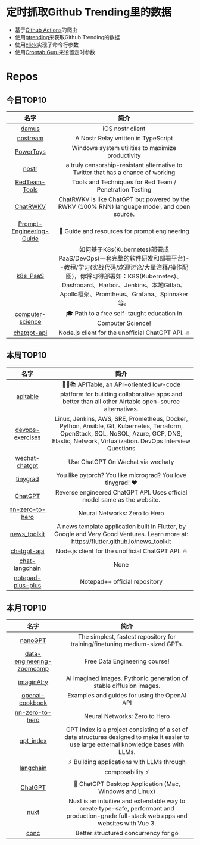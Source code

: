 # 定时抓取Github Trending里的数据
* 基于[Github Actions](https://docs.github.com/en/actions)的爬虫
* 使用[gtrending](https://github.com/hedythedev/gtrending)来获取Github Trending的数据
* 使用[click](https://github.com/pallets/click)实现了命令行参数
* 使用[Crontab Guru](https://crontab.guru/)来设置定时参数

# Repos
## 今日TOP10 
<!-- START OF DAILY_TOP10_REPOS -->
| 名字 | 简介 |
| :----: | :----: |
| [damus](https://github.com/damus-io/damus) | iOS nostr client |
| [nostream](https://github.com/Cameri/nostream) | A Nostr Relay written in TypeScript |
| [PowerToys](https://github.com/microsoft/PowerToys) | Windows system utilities to maximize productivity |
| [nostr](https://github.com/nostr-protocol/nostr) | a truly censorship-resistant alternative to Twitter that has a chance of working |
| [RedTeam-Tools](https://github.com/A-poc/RedTeam-Tools) | Tools and Techniques for Red Team / Penetration Testing |
| [ChatRWKV](https://github.com/BlinkDL/ChatRWKV) | ChatRWKV is like ChatGPT but powered by the RWKV (100% RNN) language model, and open source. |
| [Prompt-Engineering-Guide](https://github.com/dair-ai/Prompt-Engineering-Guide) | 🐙 Guide and resources for prompt engineering |
| [k8s_PaaS](https://github.com/ben1234560/k8s_PaaS) | 如何基于K8s(Kubernetes)部署成PaaS/DevOps(一套完整的软件研发和部署平台)--教程/学习(实战代码/欢迎讨论/大量注释/操作配图)，你将习得部署如：K8S(Kubernetes)、Dashboard、Harbor、Jenkins、本地Gitlab、Apollo框架、Promtheus、Grafana、Spinnaker等。 |
| [computer-science](https://github.com/ossu/computer-science) | 🎓 Path to a free self-taught education in Computer Science! |
| [chatgpt-api](https://github.com/transitive-bullshit/chatgpt-api) | Node.js client for the unofficial ChatGPT API. 🔥 |
<!-- END OF DAILY_TOP10_REPOS -->

## 本周TOP10
<!-- START OF WEEKLY_TOP10_REPOS -->
| 名字 | 简介 |
| :----: | :----: |
| [apitable](https://github.com/apitable/apitable) | 🚀🎉📚 APITable, an API-oriented low-code platform for building collaborative apps and better than all other Airtable open-source alternatives. |
| [devops-exercises](https://github.com/bregman-arie/devops-exercises) | Linux, Jenkins, AWS, SRE, Prometheus, Docker, Python, Ansible, Git, Kubernetes, Terraform, OpenStack, SQL, NoSQL, Azure, GCP, DNS, Elastic, Network, Virtualization. DevOps Interview Questions |
| [wechat-chatgpt](https://github.com/fuergaosi233/wechat-chatgpt) | Use ChatGPT On Wechat via wechaty |
| [tinygrad](https://github.com/geohot/tinygrad) | You like pytorch? You like micrograd? You love tinygrad! ❤️ |
| [ChatGPT](https://github.com/acheong08/ChatGPT) | Reverse engineered ChatGPT API. Uses official model same as the website. |
| [nn-zero-to-hero](https://github.com/karpathy/nn-zero-to-hero) | Neural Networks: Zero to Hero |
| [news_toolkit](https://github.com/flutter/news_toolkit) | A news template application built in Flutter, by Google and Very Good Ventures. Learn more at: https://flutter.github.io/news_toolkit |
| [chatgpt-api](https://github.com/transitive-bullshit/chatgpt-api) | Node.js client for the unofficial ChatGPT API. 🔥 |
| [chat-langchain](https://github.com/hwchase17/chat-langchain) | None |
| [notepad-plus-plus](https://github.com/notepad-plus-plus/notepad-plus-plus) | Notepad++ official repository |
<!-- END OF WEEKLY_TOP10_REPOS -->

## 本月TOP10
<!-- START OF MONTHLY_TOP10_REPOS -->
| 名字 | 简介 |
| :----: | :----: |
| [nanoGPT](https://github.com/karpathy/nanoGPT) | The simplest, fastest repository for training/finetuning medium-sized GPTs. |
| [data-engineering-zoomcamp](https://github.com/DataTalksClub/data-engineering-zoomcamp) | Free Data Engineering course! |
| [imaginAIry](https://github.com/brycedrennan/imaginAIry) | AI imagined images. Pythonic generation of stable diffusion images. |
| [openai-cookbook](https://github.com/openai/openai-cookbook) | Examples and guides for using the OpenAI API |
| [nn-zero-to-hero](https://github.com/karpathy/nn-zero-to-hero) | Neural Networks: Zero to Hero |
| [gpt_index](https://github.com/jerryjliu/gpt_index) | GPT Index is a project consisting of a set of data structures designed to make it easier to use large external knowledge bases with LLMs. |
| [langchain](https://github.com/hwchase17/langchain) | ⚡ Building applications with LLMs through composability ⚡ |
| [ChatGPT](https://github.com/lencx/ChatGPT) | 🔮 ChatGPT Desktop Application (Mac, Windows and Linux) |
| [nuxt](https://github.com/nuxt/nuxt) | Nuxt is an intuitive and extendable way to create type-safe, performant and production-grade full-stack web apps and websites with Vue 3. |
| [conc](https://github.com/sourcegraph/conc) | Better structured concurrency for go |
<!-- END OF MONTHLY_TOP10_REPOS -->
